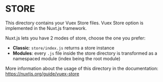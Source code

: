 # STORE

This directory contains your Vuex Store files.
Vuex Store option is implemented in the Nuxt.js framework.

Nuxt.js lets you have 2 modes of store, choose the one you prefer:
- **Classic**: `store/index.js` returns a store instance
- **Modules**: every `.js` file inside the store directory is transformed as a
  namespaced module (index being the root module)

More information about the usage of this directory in the documentation:
https://nuxtjs.org/guide/vuex-store
